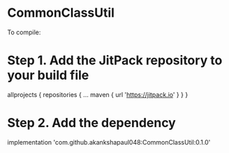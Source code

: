 # CommonClassUtil

To compile:

# Step 1. Add the JitPack repository to your build file

allprojects {
		repositories {
			...
			maven { url 'https://jitpack.io' }
		}
	}
  
  # Step 2. Add the dependency
  
   implementation 'com.github.akankshapaul048:CommonClassUtil:0.1.0'
